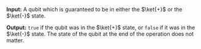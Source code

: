 **Input:** A qubit which is guaranteed to be in either the $\ket{+}$ or the $\ket{-}$ state.

**Output:** `true` if the qubit was in the $\ket{+}$ state, or `false` if it was in the $\ket{-}$ state. The state of the qubit at the end of the operation does not matter.
